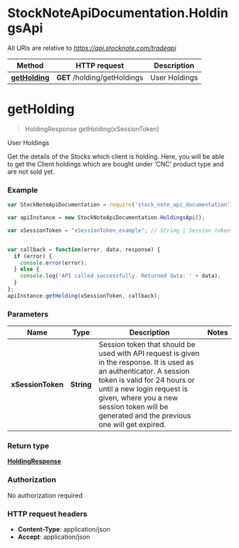 # StockNoteApiDocumentation.HoldingsApi

All URIs are relative to *https://api.stocknote.com/tradeapi*

Method | HTTP request | Description
------------- | ------------- | -------------
[**getHolding**](HoldingsApi.md#getHolding) | **GET** /holding/getHoldings | User Holdings


<a name="getHolding"></a>
# **getHolding**
> HoldingResponse getHolding(xSessionToken)

User Holdings

Get the details of the Stocks which client is holding. Here, you will be able to get the Client holdings which are bought under ‘CNC’ product type and are not sold yet.

### Example
```javascript
var StockNoteApiDocumentation = require('stock_note_api_documentation');

var apiInstance = new StockNoteApiDocumentation.HoldingsApi();

var xSessionToken = "xSessionToken_example"; // String | Session token that should be used with API request is given in the response. It is used as an authenticator. A session token is valid for 24 hours or until a new login request is given, where you a new session token will be generated and the previous one will get expired.


var callback = function(error, data, response) {
  if (error) {
    console.error(error);
  } else {
    console.log('API called successfully. Returned data: ' + data);
  }
};
apiInstance.getHolding(xSessionToken, callback);
```

### Parameters

Name | Type | Description  | Notes
------------- | ------------- | ------------- | -------------
 **xSessionToken** | **String**| Session token that should be used with API request is given in the response. It is used as an authenticator. A session token is valid for 24 hours or until a new login request is given, where you a new session token will be generated and the previous one will get expired. | 

### Return type

[**HoldingResponse**](HoldingResponse.md)

### Authorization

No authorization required

### HTTP request headers

 - **Content-Type**: application/json
 - **Accept**: application/json

